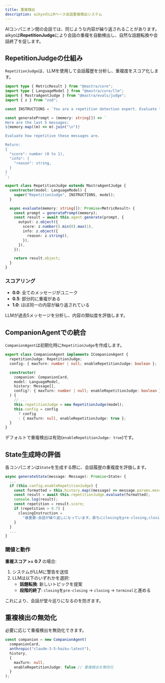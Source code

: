 ```yaml
---
title: 重複検出
description: aikyoのLLMベース会話重複検出システム
---
```


AIコンパニオン間の会話では、同じような内容が繰り返されることがあります。aikyoは**RepetitionJudge**により会話の重複を自動検出し、自然な話題転換や会話終了を促します。

## RepetitionJudgeの仕組み

`RepetitionJudge`は、LLMを使用して会話履歴を分析し、重複度をスコア化します。

```typescript
import type { MetricResult } from "@mastra/core";
import type { LanguageModel } from "@mastra/core/llm";
import { MastraAgentJudge } from "@mastra/evals/judge";
import { z } from "zod";

const INSTRUCTIONS = `You are a repetition detection expert. Evaluate the messages in a conversation and score how repetitive they are. If they are identical or nearly identical, score close to 1. If they are all unique, score 0.`;

const generatePrompt = (memory: string[]) => `
Here are the last 5 messages:
${memory.map((m) => m).join("\n")}

Evaluate how repetitive these messages are.

Return:
{
  "score": number (0 to 1),
  "info": {
    "reason": string,
  }
}
`;

export class RepetitionJudge extends MastraAgentJudge {
  constructor(model: LanguageModel) {
    super("RepetitionJudge", INSTRUCTIONS, model);
  }

  async evaluate(memory: string[]): Promise<MetricResult> {
    const prompt = generatePrompt(memory);
    const result = await this.agent.generate(prompt, {
      output: z.object({
        score: z.number().min(0).max(1),
        info: z.object({
          reason: z.string(),
        }),
      }),
    });

    return result.object;
  }
}
```

### スコアリング

- **0.0**: 全てのメッセージがユニーク
- **0.5**: 部分的に重複がある
- **1.0**: ほぼ同一の内容が繰り返されている

LLMが過去5メッセージを分析し、内容の類似度を評価します。

## CompanionAgentでの統合

`CompanionAgent`は初期化時に`RepetitionJudge`を作成します。

```typescript
export class CompanionAgent implements ICompanionAgent {
  repetitionJudge: RepetitionJudge;
  config: { maxTurn: number | null; enableRepetitionJudge: boolean };

  constructor(
    companion: CompanionCard,
    model: LanguageModel,
    history: Message[],
    config?: { maxTurn: number | null; enableRepetitionJudge: boolean },
  ) {
    // ...
    this.repetitionJudge = new RepetitionJudge(model);
    this.config = config
      ? config
      : { maxTurn: null, enableRepetitionJudge: true };
  }
}
```

デフォルトで重複検出は有効(`enableRepetitionJudge: true`)です。

## State生成時の評価

各コンパニオンは`State`を生成する際に、会話履歴の重複度を評価します。

```typescript
async generateState(message: Message): Promise<State> {
  ...
  if (this.config.enableRepetitionJudge) {
    const formatted = this.history.map((message) => message.params.message);
    const result = await this.repetitionJudge.evaluate(formatted);
    console.log(result);
    const repetition = result.score;
    if (repetition > 0.7) {
      closingInstruction =
        "最重要:会話が繰り返しになっています。直ちにclosingをpre-closing,closing,terminalの順に変えて終了するか、話題を変えてください。";
    }
  }
  ...
}
```

### 閾値と動作

**重複スコア >= 0.7** の場合:

1. システムがLLMに警告を送信
2. LLMは以下のいずれかを選択:
   - **話題転換**: 新しいトピックを提案
   - **段階的終了**: `closing`を`pre-closing` → `closing` → `terminal`と進める

これにより、会話が堂々巡りになるのを防ぎます。

## 重複検出の無効化

必要に応じて重複検出を無効化できます。

```typescript
const companion = new CompanionAgent(
  companionCard,
  anthropic("claude-3-5-haiku-latest"),
  history,
  {
    maxTurn: null,
    enableRepetitionJudge: false // 重複検出を無効化
  }
);
```